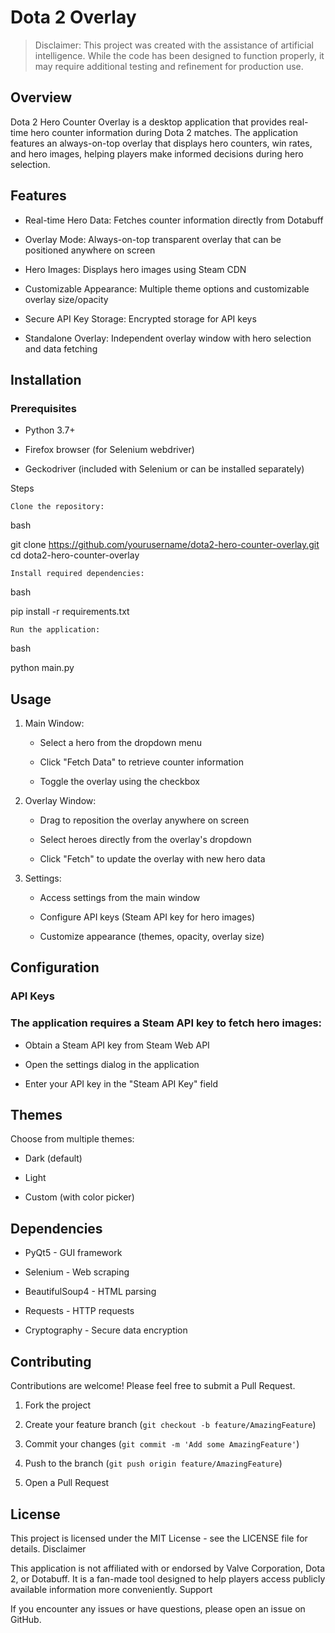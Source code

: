 # Dota 2 Overlay

> Disclaimer: This project was created with the assistance of artificial intelligence.
> While the code has been designed to function properly,
> it may require additional testing and refinement for production use.

## Overview

Dota 2 Hero Counter Overlay is a desktop application that provides real-time hero counter information during Dota 2 matches. The application features an always-on-top overlay that displays hero counters, win rates, and hero images, helping players make informed decisions during hero selection.

## Features

  *  Real-time Hero Data: Fetches counter information directly from Dotabuff

  *  Overlay Mode: Always-on-top transparent overlay that can be positioned anywhere on screen

  *  Hero Images: Displays hero images using Steam CDN

  *  Customizable Appearance: Multiple theme options and customizable overlay size/opacity

  *  Secure API Key Storage: Encrypted storage for API keys

  *  Standalone Overlay: Independent overlay window with hero selection and data fetching

## Installation
### Prerequisites

  *  Python 3.7+

  *  Firefox browser (for Selenium webdriver)

  *  Geckodriver (included with Selenium or can be installed separately)

Steps

    Clone the repository:

bash

git clone https://github.com/yourusername/dota2-hero-counter-overlay.git
cd dota2-hero-counter-overlay

    Install required dependencies:

bash

pip install -r requirements.txt

    Run the application:

bash

python main.py

## Usage

   1. Main Window:

      *  Select a hero from the dropdown menu

      *  Click "Fetch Data" to retrieve counter information

      *  Toggle the overlay using the checkbox

   2. Overlay Window:

      *  Drag to reposition the overlay anywhere on screen

      *  Select heroes directly from the overlay's dropdown

      *  Click "Fetch" to update the overlay with new hero data

   3. Settings:

      *  Access settings from the main window

      *  Configure API keys (Steam API key for hero images)

      *  Customize appearance (themes, opacity, overlay size)

## Configuration
### API Keys

### The application requires a Steam API key to fetch hero images:

   * Obtain a Steam API key from Steam Web API

   * Open the settings dialog in the application

   * Enter your API key in the "Steam API Key" field

## Themes

Choose from multiple themes:

   * Dark (default)

   * Light

   * Custom (with color picker)


## Dependencies

  *  PyQt5 - GUI framework

  *  Selenium - Web scraping

  *  BeautifulSoup4 - HTML parsing

  *  Requests - HTTP requests

  *  Cryptography - Secure data encryption

## Contributing

Contributions are welcome! Please feel free to submit a Pull Request.

   1. Fork the project

   2. Create your feature branch (`git checkout -b feature/AmazingFeature`)

   3. Commit your changes (`git commit -m 'Add some AmazingFeature'`)

   4. Push to the branch (`git push origin feature/AmazingFeature`)

   5. Open a Pull Request

## License

This project is licensed under the MIT License - see the LICENSE file for details.
Disclaimer

This application is not affiliated with or endorsed by Valve Corporation, Dota 2, or Dotabuff. It is a fan-made tool designed to help players access publicly available information more conveniently.
Support

If you encounter any issues or have questions, please open an issue on GitHub.





